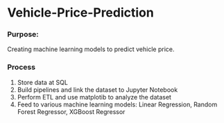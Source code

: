 # Vehicle-Price-Prediction

### Purpose:
Creating machine learning models to predict vehicle price. 

### Process
 1. Store data at SQL
 2. Build pipelines and link the dataset to Jupyter Notebook
 3. Perform ETL and use matplotib to analyze the dataset
 4. Feed to various machine learning models: Linear Regression, Random Forest Regressor, XGBoost Regressor

